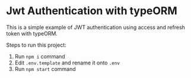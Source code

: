# Jwt Authentication with typeORM
This is a simple example of JWT authentication using access and refresh token with typeORM.

Steps to run this project:

1. Run `npm i` command
2. Edit `.env.template` and rename it onto `.env`
3. Run `npm start` command
